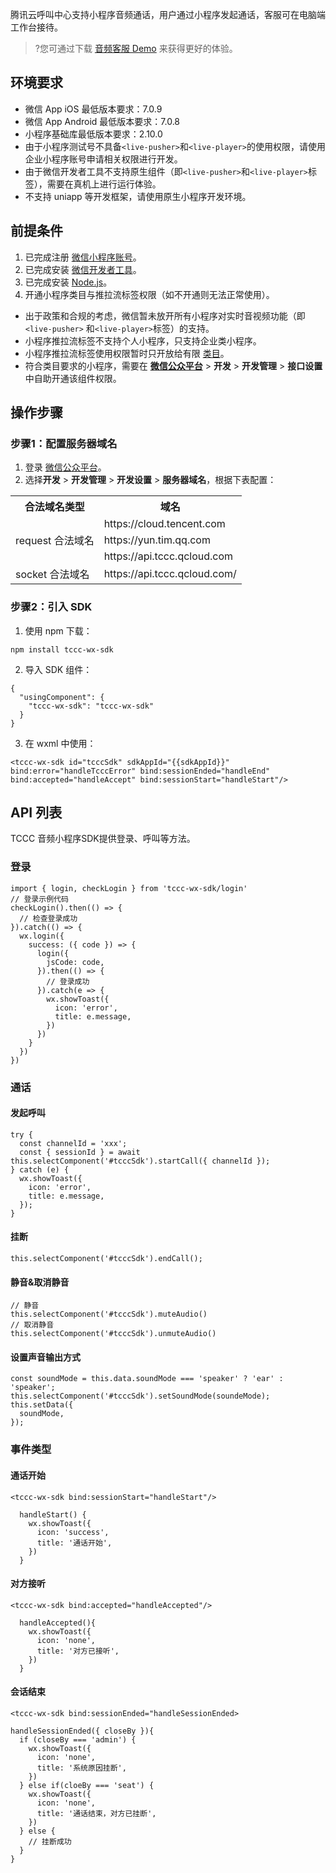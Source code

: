 腾讯云呼叫中心支持小程序音频通话，用户通过小程序发起通话，客服可在电脑端工作台接待。
>?您可通过下载 [音频客服 Demo](https://tccc.qcloud.com/assets/tccc-user-demo.zip) 来获得更好的体验。
## 环境要求
- 微信 App iOS 最低版本要求：7.0.9
- 微信 App Android 最低版本要求：7.0.8
- 小程序基础库最低版本要求：2.10.0
- 由于小程序测试号不具备`<live-pusher>`和`<live-player>`的使用权限，请使用企业小程序账号申请相关权限进行开发。
- 由于微信开发者工具不支持原生组件（即`<live-pusher>`和`<live-player>`标签），需要在真机上进行运行体验。
- 不支持 uniapp 等开发框架，请使用原生小程序开发环境。

## 前提条件
1. 已完成注册 [微信小程序账号](https://mp.weixin.qq.com/wxopen/waregister?action=step1)。
2. 已完成安装 [微信开发者工具](https://developers.weixin.qq.com/miniprogram/dev/devtools/download.html)。
3. 已完成安装 [Node.js](https://nodejs.org/zh-cn/)。
4. 开通小程序类目与推拉流标签权限（如不开通则无法正常使用）。
 - 出于政策和合规的考虑，微信暂未放开所有小程序对实时音视频功能（即`<live-pusher>` 和`<live-player>`标签）的支持。
 - 小程序推拉流标签不支持个人小程序，只支持企业类小程序。
 - 小程序推拉流标签使用权限暂时只开放给有限 [类目](https://developers.weixin.qq.com/miniprogram/dev/component/live-pusher.html)。
 - 符合类目要求的小程序，需要在 [**微信公众平台**](https://mp.weixin.qq.com/) > **开发** > **开发管理** > **接口设置**中自助开通该组件权限。

## 操作步骤
### 步骤1：配置服务器域名
1. 登录 [微信公众平台](https://mp.weixin.qq.com/)。
2. 选择**开发** > **开发管理** > **开发设置** > **服务器域名**，根据下表配置：
<table>
   <tr>
      <th width="0px" style="text-align:center">合法域名类型</td>
      <th width="0px" style="text-align:center">域名</td>
   </tr>
   <tr>
      <td rowspan='3'>request 合法域名</td>
      <td>	https://cloud.tencent.com</td>
   </tr>
   <tr>
      <td>https://yun.tim.qq.com</td>
   </tr>
   <tr>
      <td>https://api.tccc.qcloud.com</td>
   </tr>
   <tr>
      <td>socket 合法域名</td>
       <td>https://api.tccc.qcloud.com/</td>
   </tr>
</table>

### 步骤2：引入 SDK
1. 使用 npm 下载：
```
npm install tccc-wx-sdk
```
2. 导入 SDK 组件：
```
{
  "usingComponent": {
    "tccc-wx-sdk": "tccc-wx-sdk"
  }
}
```
3. 在 wxml 中使用：
```
<tccc-wx-sdk id="tcccSdk" sdkAppId="{{sdkAppId}}" bind:error="handleTcccError" bind:sessionEnded="handleEnd" bind:accepted="handleAccept" bind:sessionStart="handleStart"/>
```

## API 列表
TCCC 音频小程序SDK提供登录、呼叫等方法。
### 登录
```
import { login, checkLogin } from 'tccc-wx-sdk/login'
// 登录示例代码
checkLogin().then(() => {
  // 检查登录成功
}).catch(() => {
  wx.login({
    success: ({ code }) => {
      login({
        jsCode: code,
      }).then(() => {
        // 登录成功
      }).catch(e => {
        wx.showToast({
          icon: 'error',
          title: e.message,
        })
      })
    }
  })
})
```

### 通话
#### 发起呼叫
```
try {
  const channelId = 'xxx';
  const { sessionId } = await this.selectComponent('#tcccSdk').startCall({ channelId });
} catch (e) {
  wx.showToast({
    icon: 'error',
    title: e.message,
  });
}
```

#### 挂断
```
this.selectComponent('#tcccSdk').endCall();
```

#### 静音&取消静音
```
// 静音 
this.selectComponent('#tcccSdk').muteAudio()
// 取消静音
this.selectComponent('#tcccSdk').unmuteAudio()
```

#### 设置声音输出方式
```
const soundMode = this.data.soundMode === 'speaker' ? 'ear' : 'speaker';
this.selectComponent('#tcccSdk').setSoundMode(soundeMode);
this.setData({
  soundMode,
});
```

### 事件类型
#### 通话开始
```
<tccc-wx-sdk bind:sessionStart="handleStart"/>
```
```
  handleStart() {
    wx.showToast({
      icon: 'success',
      title: '通话开始',
    })
  }
```

#### 对方接听
```
<tccc-wx-sdk bind:accepted="handleAccepted"/>
```
```
  handleAccepted(){
    wx.showToast({
      icon: 'none',
      title: '对方已接听',
    })
  }
```

#### 会话结束
```
<tccc-wx-sdk bind:sessionEnded="handleSessionEnded>
```
```
handleSessionEnded({ closeBy }){
  if (closeBy === 'admin') {
    wx.showToast({
      icon: 'none',
      title: '系统原因挂断',
    })
  } else if(cloeBy === 'seat') {
    wx.showToast({
      icon: 'none',
      title: '通话结束，对方已挂断',
    })
  } else {
    // 挂断成功
  }
}
```
